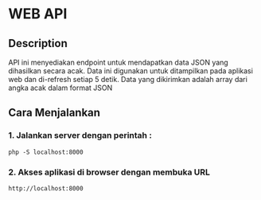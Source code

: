 # WEB API
## Description
API ini menyediakan endpoint untuk mendapatkan data JSON yang dihasilkan secara acak. Data ini digunakan untuk ditampilkan pada aplikasi web dan di-refresh setiap 5 detik. Data yang dikirimkan adalah array dari angka acak dalam format JSON

## Cara Menjalankan
### 1. Jalankan server dengan perintah :
```
php -S localhost:8000
```
### 2. Akses aplikasi di browser dengan membuka URL
```
http://localhost:8000
```